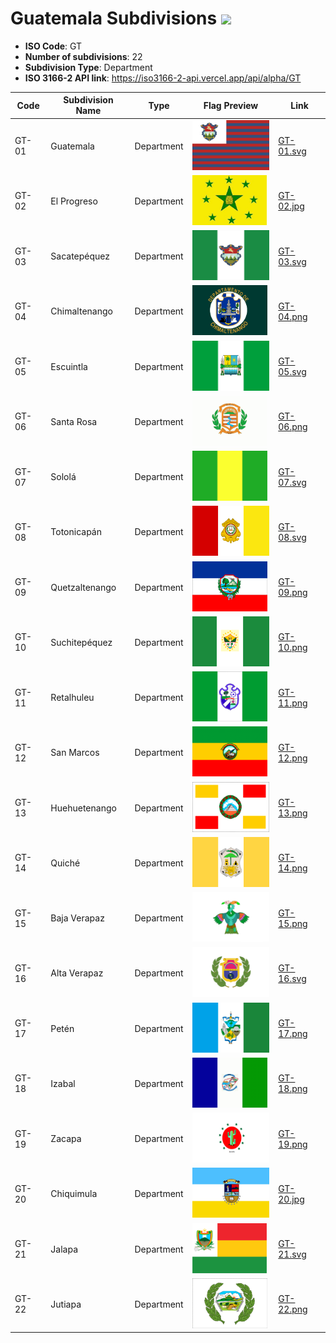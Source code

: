 # Guatemala Subdivisions ![](https://flagcdn.com/h40/gt.png)

- **ISO Code**: GT
- **Number of subdivisions**: 22
- **Subdivision Type**: Department
- **ISO 3166-2 API link**: https://iso3166-2-api.vercel.app/api/alpha/GT

| Code  | Subdivision Name         | Type | Flag Preview | Link |
|-------|--------------------------|--------------| -------------- |----------|
| GT-01 | Guatemala | Department | <img src='https://raw.githubusercontent.com/amckenna41/iso3166-flags/main/iso3166-2-flags/GT/GT-01.svg' height='80'> | [GT-01.svg](https://raw.githubusercontent.com/amckenna41/iso3166-flags/main/iso3166-2-flags/GT/GT-01.svg) |
| GT-02 | El Progreso | Department | <img src='https://raw.githubusercontent.com/amckenna41/iso3166-flags/main/iso3166-2-flags/GT/GT-02.jpg' height='80'> | [GT-02.jpg](https://raw.githubusercontent.com/amckenna41/iso3166-flags/main/iso3166-2-flags/GT/GT-02.jpg) |
| GT-03 | Sacatepéquez | Department | <img src='https://raw.githubusercontent.com/amckenna41/iso3166-flags/main/iso3166-2-flags/GT/GT-03.svg' height='80'> | [GT-03.svg](https://raw.githubusercontent.com/amckenna41/iso3166-flags/main/iso3166-2-flags/GT/GT-03.svg) |
| GT-04 | Chimaltenango | Department | <img src='https://raw.githubusercontent.com/amckenna41/iso3166-flags/main/iso3166-2-flags/GT/GT-04.png' height='80'> | [GT-04.png](https://raw.githubusercontent.com/amckenna41/iso3166-flags/main/iso3166-2-flags/GT/GT-04.png) |
| GT-05 | Escuintla | Department | <img src='https://raw.githubusercontent.com/amckenna41/iso3166-flags/main/iso3166-2-flags/GT/GT-05.svg' height='80'> | [GT-05.svg](https://raw.githubusercontent.com/amckenna41/iso3166-flags/main/iso3166-2-flags/GT/GT-05.svg) |
| GT-06 | Santa Rosa | Department | <img src='https://raw.githubusercontent.com/amckenna41/iso3166-flags/main/iso3166-2-flags/GT/GT-06.png' height='80'> | [GT-06.png](https://raw.githubusercontent.com/amckenna41/iso3166-flags/main/iso3166-2-flags/GT/GT-06.png) |
| GT-07 | Sololá | Department | <img src='https://raw.githubusercontent.com/amckenna41/iso3166-flags/main/iso3166-2-flags/GT/GT-07.svg' height='80'> | [GT-07.svg](https://raw.githubusercontent.com/amckenna41/iso3166-flags/main/iso3166-2-flags/GT/GT-07.svg) |
| GT-08 | Totonicapán | Department | <img src='https://raw.githubusercontent.com/amckenna41/iso3166-flags/main/iso3166-2-flags/GT/GT-08.svg' height='80'> | [GT-08.svg](https://raw.githubusercontent.com/amckenna41/iso3166-flags/main/iso3166-2-flags/GT/GT-08.svg) |
| GT-09 | Quetzaltenango | Department | <img src='https://raw.githubusercontent.com/amckenna41/iso3166-flags/main/iso3166-2-flags/GT/GT-09.png' height='80'> | [GT-09.png](https://raw.githubusercontent.com/amckenna41/iso3166-flags/main/iso3166-2-flags/GT/GT-09.png) |
| GT-10 | Suchitepéquez | Department | <img src='https://raw.githubusercontent.com/amckenna41/iso3166-flags/main/iso3166-2-flags/GT/GT-10.png' height='80'> | [GT-10.png](https://raw.githubusercontent.com/amckenna41/iso3166-flags/main/iso3166-2-flags/GT/GT-10.png) |
| GT-11 | Retalhuleu | Department | <img src='https://raw.githubusercontent.com/amckenna41/iso3166-flags/main/iso3166-2-flags/GT/GT-11.png' height='80'> | [GT-11.png](https://raw.githubusercontent.com/amckenna41/iso3166-flags/main/iso3166-2-flags/GT/GT-11.png) |
| GT-12 | San Marcos | Department | <img src='https://raw.githubusercontent.com/amckenna41/iso3166-flags/main/iso3166-2-flags/GT/GT-12.png' height='80'> | [GT-12.png](https://raw.githubusercontent.com/amckenna41/iso3166-flags/main/iso3166-2-flags/GT/GT-12.png) |
| GT-13 | Huehuetenango | Department | <img src='https://raw.githubusercontent.com/amckenna41/iso3166-flags/main/iso3166-2-flags/GT/GT-13.png' height='80'> | [GT-13.png](https://raw.githubusercontent.com/amckenna41/iso3166-flags/main/iso3166-2-flags/GT/GT-13.png) |
| GT-14 | Quiché | Department | <img src='https://raw.githubusercontent.com/amckenna41/iso3166-flags/main/iso3166-2-flags/GT/GT-14.png' height='80'> | [GT-14.png](https://raw.githubusercontent.com/amckenna41/iso3166-flags/main/iso3166-2-flags/GT/GT-14.png) |
| GT-15 | Baja Verapaz | Department | <img src='https://raw.githubusercontent.com/amckenna41/iso3166-flags/main/iso3166-2-flags/GT/GT-15.png' height='80'> | [GT-15.png](https://raw.githubusercontent.com/amckenna41/iso3166-flags/main/iso3166-2-flags/GT/GT-15.png) |
| GT-16 | Alta Verapaz | Department | <img src='https://raw.githubusercontent.com/amckenna41/iso3166-flags/main/iso3166-2-flags/GT/GT-16.svg' height='80'> | [GT-16.svg](https://raw.githubusercontent.com/amckenna41/iso3166-flags/main/iso3166-2-flags/GT/GT-16.svg) |
| GT-17 | Petén | Department | <img src='https://raw.githubusercontent.com/amckenna41/iso3166-flags/main/iso3166-2-flags/GT/GT-17.png' height='80'> | [GT-17.png](https://raw.githubusercontent.com/amckenna41/iso3166-flags/main/iso3166-2-flags/GT/GT-17.png) |
| GT-18 | Izabal | Department | <img src='https://raw.githubusercontent.com/amckenna41/iso3166-flags/main/iso3166-2-flags/GT/GT-18.png' height='80'> | [GT-18.png](https://raw.githubusercontent.com/amckenna41/iso3166-flags/main/iso3166-2-flags/GT/GT-18.png) |
| GT-19 | Zacapa | Department | <img src='https://raw.githubusercontent.com/amckenna41/iso3166-flags/main/iso3166-2-flags/GT/GT-19.png' height='80'> | [GT-19.png](https://raw.githubusercontent.com/amckenna41/iso3166-flags/main/iso3166-2-flags/GT/GT-19.png) |
| GT-20 | Chiquimula | Department | <img src='https://raw.githubusercontent.com/amckenna41/iso3166-flags/main/iso3166-2-flags/GT/GT-20.jpg' height='80'> | [GT-20.jpg](https://raw.githubusercontent.com/amckenna41/iso3166-flags/main/iso3166-2-flags/GT/GT-20.jpg) |
| GT-21 | Jalapa | Department | <img src='https://raw.githubusercontent.com/amckenna41/iso3166-flags/main/iso3166-2-flags/GT/GT-21.svg' height='80'> | [GT-21.svg](https://raw.githubusercontent.com/amckenna41/iso3166-flags/main/iso3166-2-flags/GT/GT-21.svg) |
| GT-22 | Jutiapa | Department | <img src='https://raw.githubusercontent.com/amckenna41/iso3166-flags/main/iso3166-2-flags/GT/GT-22.png' height='80'> | [GT-22.png](https://raw.githubusercontent.com/amckenna41/iso3166-flags/main/iso3166-2-flags/GT/GT-22.png) |

